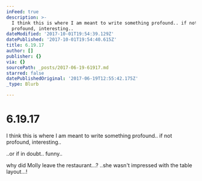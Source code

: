 ```yaml
---
inFeed: true
description: >-
  I think this is where I am meant to write something profound.. if not
  profound, interesting..
dateModified: '2017-10-01T19:54:39.129Z'
datePublished: '2017-10-01T19:54:40.615Z'
title: 6.19.17
author: []
publisher: {}
via: {}
sourcePath: _posts/2017-06-19-61917.md
starred: false
datePublishedOriginal: '2017-06-19T12:55:42.175Z'
_type: Blurb

---
```

# 6.19.17

I think this is where I am meant to write something profound.. if not profound, interesting..

..or if in doubt.. funny..

why did Molly leave the restaurant...? ..she wasn't impressed with the table layout...!